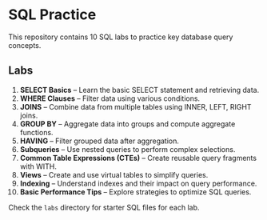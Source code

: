 # SQL Practice

This repository contains 10 SQL labs to practice key database query concepts.

## Labs

1. **SELECT Basics** – Learn the basic SELECT statement and retrieving data.
2. **WHERE Clauses** – Filter data using various conditions.
3. **JOINS** – Combine data from multiple tables using INNER, LEFT, RIGHT joins.
4. **GROUP BY** – Aggregate data into groups and compute aggregate functions.
5. **HAVING** – Filter grouped data after aggregation.
6. **Subqueries** – Use nested queries to perform complex selections.
7. **Common Table Expressions (CTEs)** – Create reusable query fragments with WITH.
8. **Views** – Create and use virtual tables to simplify queries.
9. **Indexing** – Understand indexes and their impact on query performance.
10. **Basic Performance Tips** – Explore strategies to optimize SQL queries.

Check the `labs` directory for starter SQL files for each lab.

